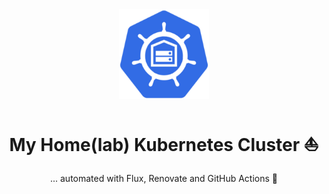 <div align="center">

<img src="./docs/assets/logo.png" width="144px" height="144px"/>

# My Home(lab) Kubernetes Cluster :sailboat:

... automated with Flux, Renovate and GitHub Actions :robot:

</div>
